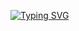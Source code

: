 [![Typing SVG](https://readme-typing-svg.demolab.com?font=Shadows+Into+Light&size=30&pause=1000&color=50F786&center=true&width=435&lines=%F0%9F%99%8C+I'm+Bonghee%2C+Backend+Developer+%F0%9F%99%8C+)](https://git.io/typing-svg)

